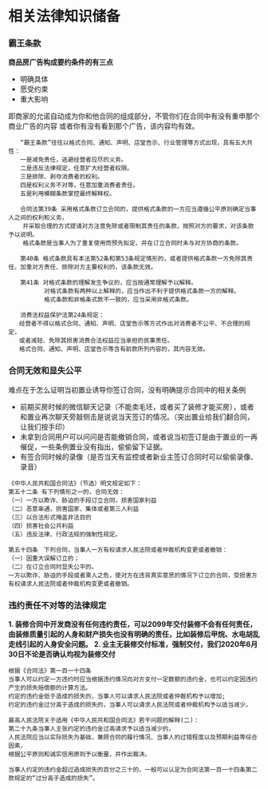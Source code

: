 # 相关法律知识储备

### 霸王条款
**商品房广告构成要约条件的有三点**
* 明确具体
* 愿受约束
* 重大影响

即商家的允诺自动成为你和他合同的组成部分，不管你们在合同中有没有重申那个商业广告的内容
或者你有没有看到那个广告，该内容均有效。

```
　　“霸王条款”往往以格式合同、通知、声明、店堂告示、行业管理等方式出现，具有五大共性：
　　一是减免责任，逃避经营者应尽的义务。
　　二是违反法律规定，任意扩大经营者权限。
　　三是排除、剥夺消费者的权利。
　　四是权利义务不对等，任意加重消费者责任。
　　五是利用模糊条款掌控最终解释权。
  
　　合同法第39条 采用格式条款订立合同的，提供格式条款的一方应当遵循公平原则确定当事人之间的权利和义务，
    并采取合理的方式提请对方注意免除或者限制其责任的条款，按照对方的要求，对该条款予以说明。
    格式条款是当事人为了重复使用而预先拟定，并在订立合同时未与对方协商的条款。
    
　　第40条 格式条款具有本法第52条和第53条规定情形的，或者提供格式条款一方免除其责任、加重对方责任、排除对方主要权利的，该条款无效。
  
　　第41条 对格式条款的理解发生争议的，应当按通常理解予以解释。
          对格式条款有两种以上解释的，应当作出不利于提供格式条款一方的解释。
          格式条款和非格条式款不一致的，应当采用非格式条款。
          
　　消费法权益保护法第24条规定：
   经营者不得以格式合同、通知、声明、店堂告示等方式作出对消费者不公平、不合理的规定，
   或者减轻、免除其损害消费合法权益应当承担的民事责任。
   格式合同、通知、声明、店堂告示等含有前款所列内容的，其内容无效。
```

### 合同无效和显失公平
难点在于怎么证明当初置业诱导你签订合同，没有明确提示合同中的相关条例
* 前期买房时候的微信聊天记录（不能卖毛坯，或者买了装修才能买房），或者和置业再次聊天旁敲侧击是说说当天签订的情况。（突出置业给我们翻合同，让我们按手印）
* 未拿到合同用户可以问问是否能撤销合同，或者说当初签订是由于置业的一再催促，一些条例置业没有指出，偷偷留下证据。
* 有签合同时候的录像（是否当天有监控或者新业主签订合同时可以偷偷录像、录音）
```
《中华人民共和国合同法》（节选）明文规定如下：
第五十二条 有下列情形之一的，合同无效：
（一）一方以欺诈、胁迫的手段订立合同，损害国家利益
（二）恶意串通，损害国家、集体或者第三人利益
（三）以合法形式掩盖非法目的
（四）损害社会公共利益
（五）违反法律、行政法规的强制性规定。

第五十四条　下列合同，当事人一方有权请求人民法院或者仲裁机构变更或者撤销：
（一）因重大误解订立的；
（二）在订立合同时显失公平的。
一方以欺诈、胁迫的手段或者乘人之危，使对方在违背真实意思的情况下订立的合同，受损害方有权请求人民法院或者仲裁机构变更或者撤销。
```

### 违约责任不对等的法律规定
**1. 装修合同中开发商没有任何违约责任，可以2099年交付装修不会有任何责任，**
   **由装修质量引起的人身和财产损失也没有明确的责任，比如装修后甲烷、水电胡乱走线引起的人身安全问题。**
**2. 业主无装修交付标准，强制交付，我们2020年6月30日不论是否确认均视为装修交付**

```
根据《合同法》第一百一十四条　
当事人可以约定一方违约时应当根据违约情况向对方支付一定数额的违约金，也可以约定因违约产生的损失赔偿额的计算方法。
约定的违约金低于造成的损失的，当事人可以请求人民法院或者仲裁机构予以增加;
约定的违约金过分高于造成的损失的，当事人可以请求人民法院或者仲裁机构予以适当减少。

最高人民法院关于适用《中华人民共和国合同法》若干问题的解释(二)：
第二十九条当事人主张约定的违约金过高请求予以适当减少的，
人民法院应当以实际损失为基础，兼顾合同的履行情况、当事人的过错程度以及预期利益等综合因素，
根据公平原则和诚实信用原则予以衡量，并作出裁决。

当事人约定的违约金超过造成损失的百分之三十的，一般可以认定为合同法第一百一十四条第二款规定的“过分高于造成的损失”。

```
